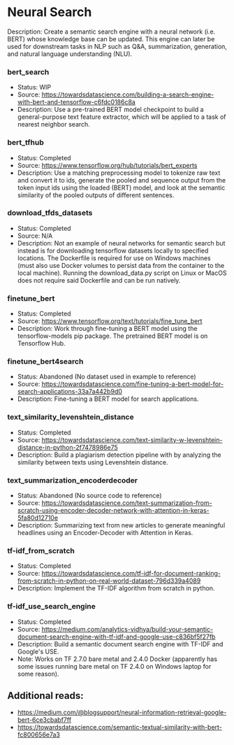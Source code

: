 # Neural Search

Description: Create a semantic search engine with a neural network (i.e. BERT) whose knowledge base can be updated. This engine can later be used for downstream tasks in NLP such as Q&A, summarization, generation, and natural language understanding (NLU).

### bert_search
 - Status: WIP
 - Source: https://towardsdatascience.com/building-a-search-engine-with-bert-and-tensorflow-c6fdc0186c8a
 - Description: Use a pre-trained BERT model checkpoint to build a general-purpose text feature extractor, which will be applied to a task of nearest neighbor search.

### bert_tfhub
 - Status: Completed
 - Source: https://www.tensorflow.org/hub/tutorials/bert_experts
 - Description: Use a matching preprocessing model to tokenize raw text and convert it to ids, generate the pooled and sequence output from the token input ids using the loaded (BERT) model, and look at the semantic similarity of the pooled outputs of different sentences.

### download_tfds_datasets
 - Status: Completed
 - Source: N/A
 - Description: Not an example of neural networks for semantic search but instead is for downloading tensorflow datasets locally to specified locations. The Dockerfile is required for use on Windows machines (must also use Docker volumes to persist data from the container to the local machine). Running the download_data.py script on Linux or MacOS does not require said Dockerfile and can be run natively.

### finetune_bert
 - Status: Completed
 - Source: https://www.tensorflow.org/text/tutorials/fine_tune_bert
 - Description: Work through fine-tuning a BERT model using the tensorflow-models pip package. The pretrained BERT model is on Tensorflow Hub.

### finetune_bert4search
 - Status: Abandoned (No dataset used in example to reference)
 - Source: https://towardsdatascience.com/fine-tuning-a-bert-model-for-search-applications-33a7a442b9d0
 - Description: Fine-tuning a BERT model for search applications.

### text_similarity_levenshtein_distance
 - Status: Completed
 - Source: https://towardsdatascience.com/text-similarity-w-levenshtein-distance-in-python-2f7478986e75
 - Description: Build a plagiarism detection pipeline with by analyzing the similarity between texts using Levenshtein distance.

### text_summarization_encoderdecoder
 - Status: Abandoned (No source code to reference)
 - Source: https://towardsdatascience.com/text-summarization-from-scratch-using-encoder-decoder-network-with-attention-in-keras-5fa80d12710e
 - Description: Summarizing text from new articles to generate meaningful headlines using an Encoder-Decoder with Attention in Keras.

### tf-idf_from_scratch
 - Status: Completed
 - Source: https://towardsdatascience.com/tf-idf-for-document-ranking-from-scratch-in-python-on-real-world-dataset-796d339a4089
 - Description: Implement the TF-IDF algorithm from scratch in python.

### tf-idf_use_search_engine
 - Status: Completed
 - Source: https://medium.com/analytics-vidhya/build-your-semantic-document-search-engine-with-tf-idf-and-google-use-c836bf5f27fb
 - Description: Build a semantic document search engine with TF-IDF and Google's USE. 
 - Note: Works on TF 2.7.0 bare metal and 2.4.0 Docker (apparently has some issues running bare metal on TF 2.4.0 on Windows laptop for some reason).


## Additional reads:
 - https://medium.com/@blogsupport/neural-information-retrieval-google-bert-6ce3cbabf7ff
 - https://towardsdatascience.com/semantic-textual-similarity-with-bert-fc800656e7a3
